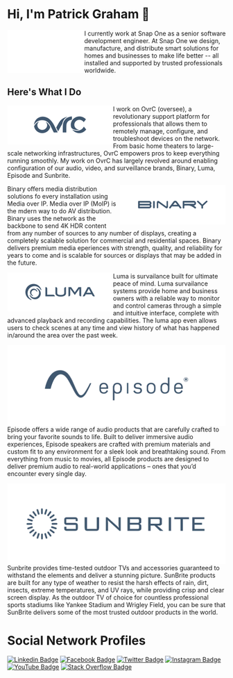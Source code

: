 # Hi, I'm Patrick Graham :wave:

<div style="display:flex"><img src="snap-one-logo.gif" style="height: 100px;"/>
I currently work at Snap One as a senior software development engineer. At Snap One we design, manufacture, and distribute smart solutions for homes and businesses to make life better -- all installed and supported by trusted professionals worldwide.</div>

## Here's What I Do
<img src="ovrc-logo.webp" style=" float:left;" />I work on OvrC (oversee), a revolutionary support platform for professionals that allows them to remotely manage, configure, and troubleshoot devices on the network. From basic home theaters to large-scale networking infrastructures, OvrC empowers pros to keep everything running smoothly.
 My work on OvrC has largely revolved around enabling configuration of our audio, video, and surveillance brands, Binary, Luma, Episode and Sunbrite.

  <img src="binary-logo.webp" style="display:inline-block; float:right;"/>Binary offers media distribution solutions fo every installation using Media over IP. Media over IP (MoIP) is the mdern way to do AV distribution. Binary uses the network as the backbone to send 4K HDR content from any number of sources to any number of displays, creating a completely scalable solution for commercial and residential spaces. Binary delivers premium media eperiences with strength, quality, and reliability for years to come and is scalable for sources or displays that may be added in the future.
  
<img src="luma-logo.webp" style="display:inline-block; float:left;"/> Luma is survailance built for ultimate peace of mind. Luma survailance systems provide home and business owners with a reliable way to monitor and control cameras through a simple and intuitive interface, complete with advanced playback and recording capabilities. The luma app even allows users to check scenes at any time and view history of what has happened in/around the area over the past week.

<img src="episode-logo.webp" style="display:inline-block; float:left;"/> Episode offers a wide range of audio products that are carefully crafted to bring your favorite sounds to life. Built to deliver immersive audio experiences, Episode speakers are crafted with premium materials and custom fit to any environment for a sleek look and breathtaking sound. From everything from music to movies, all Episode products are designed to deliver premium audio to real-world applications – ones that you’d encounter every single day.

<img src="sunbrite-logo.webp" style="display:inline-block; float:left;"/> Sunbrite provides time-tested outdoor TVs and accessories guaranteed to withstand the elements and deliver a stunning picture. SunBrite products are built for any type of weather to resist the harsh effects of rain, dirt, insects, extreme temperatures, and UV rays, while providing crisp and clear screen display. As the outdoor TV of choice for countless professional sports stadiums like Yankee Stadium and Wrigley Field, you can be sure that SunBrite delivers some of the most trusted outdoor products in the world.

# Social Network Profiles

[![Linkedin Badge](https://img.shields.io/badge/LinkedIn-blue?style=for-the-badge&logo=Linkedin&logoColor=white&link=https://www.linkedin.com/in/pabreetzio/)](https://www.linkedin.com/in/pabreetzio/)
[![Facebook Badge](https://img.shields.io/badge/Facebook-1877F2?style=for-the-badge&logo=facebook&logoColor=white)](https://www.facebook.com/Pabreetzio/)
[![Twitter Badge](https://img.shields.io/badge/Twitter-1DA1F2?style=for-the-badge&logo=twitter&logoColor=white)](https://twitter.com/pabreetzio/)
[![Instagram Badge](https://img.shields.io/badge/Instagram-E4405F?style=for-the-badge&logo=instagram&logoColor=white)](https://instagram.com/pabreetzio)
[![YouTube Badge](https://img.shields.io/badge/YouTube-FF0000?style=for-the-badge&logo=youtube&logoColor=white)](https://youtube.com/c/PatrickGrahamPrevic/)
[![Stack Overflow Badge](https://img.shields.io/badge/Stack_Overflow-F58025?style=for-the-badge&logo=stack-overflow&logoColor=white)](https://stackoverflow.com/users/2607157/patrick-graham/)

